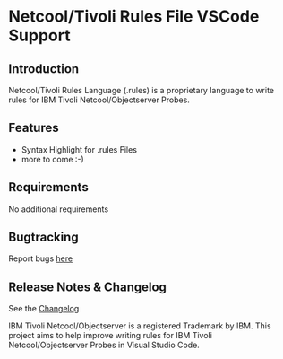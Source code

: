 # Netcool/Tivoli Rules File VSCode Support

## Introduction
Netcool/Tivoli Rules Language (.rules) is a proprietary language to write rules for IBM Tivoli Netcool/Objectserver Probes. 

## Features
- Syntax Highlight for .rules Files
- more to come :-)

## Requirements
No additional requirements

## Bugtracking
Report bugs [here](https://github.com/lichtwellenreiter/rules-code/issues) 

## Release Notes & Changelog
See the [Changelog](CHANGELOG.MD)  


IBM Tivoli Netcool/Objectserver is a registered Trademark by IBM. This project aims to help improve writing rules for IBM Tivoli Netcool/Objectserver Probes in Visual Studio Code.
